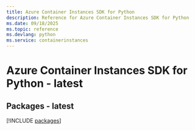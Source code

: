 ```yaml
---
title: Azure Container Instances SDK for Python
description: Reference for Azure Container Instances SDK for Python
ms.date: 09/18/2025
ms.topic: reference
ms.devlang: python
ms.service: containerinstances
---
```

# Azure Container Instances SDK for Python - latest
## Packages - latest
[!INCLUDE [packages](container-instances-index.md)]